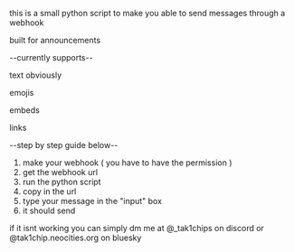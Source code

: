 this is a small python script to make you able to send messages through a webhook

built for announcements

--currently supports--

text obviously

emojis

embeds

links

--step by step guide below--
1. make your webhook ( you have to have the permission )
2. get the webhook url
3. run the python script
4. copy in the url
5. type your message in the "input" box
6. it should send

if it isnt working you can simply dm me at @_tak1chips on discord or @tak1chip.neocities.org on bluesky
